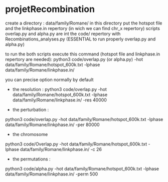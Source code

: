 # projetRecombination
create a directory : data/family/Romane/
in this directory put the hotspot file and the linkphase.in repertory (in wich we can find chr_x repertory)
scripts overlap.py and alpha.py are int the code/ repertory with Recombinations_analyses.py (ESSENTIAL to run properly overlap.py and alpha.py)

to run the both scripts execute this command (hotspot file and linkphase.in repertory are needed):
python3 code/overlap.py (or alpha.py) -hot data/family/Romane/hotspot_600k.txt -lphase data/family/Romane/linkphase.in/ 

you can precise option normally by default

* the resolution :
python3 code/overlap.py -hot data/family/Romane/hotspot_600k.txt -lphase data/family/Romane/linkphase.in/ -res 40000

* the perturbation : 

python3 code/overlap.py -hot data/family/Romane/hotspot_600k.txt -lphase data/family/Romane/linkphase.in/ -per 80000

* the chromosome 

python3 code/Overlap.py -hot data/family/Romane/hotspot_600k.txt -lphase data/family/Romane/linkphase.in/ -c 26

* the permutations : 

python3 code/alpha.py -hot data/family/Romane/hotspot_600k.txt -lphase data/family/Romane/linkphase.in/ -perm 500
